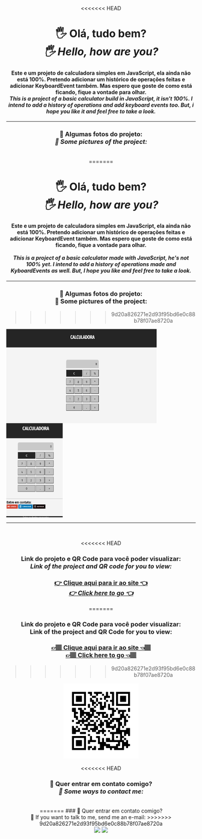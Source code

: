 <div align="center">
<<<<<<< HEAD
<h1>🖐 Olá, tudo bem? <br> <em>🖐 Hello, how are you? </em></h1> 
<h4>Este e um projeto de calculadora simples em JavaScript, ela ainda não está 100%. Pretendo adicionar um histórico de operações feitas e adicionar KeyboardEvent também. Mas espero que goste de como está ficando, fique a vontade para olhar. 

<br>
<em>This is a project of a basic calculator build in JavaScript, it isn't 100%. I intend to add a history of operations and add keyboard events too. But, i hope you like it and feel free to take a look.</em>
</h4>

<hr>

### 📸 Algumas fotos do projeto: <br> <em>📸 Some pictures of the project:</em>
<br>
=======
<h1>🖐 Olá, tudo bem? <br> <em>🖐 Hello, how are you?</em></h1> 
<h4>Este e um projeto de calculadora simples em JavaScript, ela ainda não está 100%. Pretendo adicionar um histórico de operações feitas e adicionar KeyboardEvent também. Mas espero que goste de como está ficando, fique a vontade para olhar. <br><br> <em>This is a project of a basic calculator made with JavaScript, he's not 100% yet. 
    I intend to add a history of operations made and KyboardEvents as well. But, I hope you like and feel free to take a look.</em></h4>

<hr>

### 📸 Algumas fotos do projeto: <br> 📸 Some pictures of the project: 
>>>>>>> 9d20a826271e2d93f95bd6e0c88b78f07ae8720a
<div style="display: flex; flex-wrap: wrap;">
    <img src="image/print1.png" alt="Foto do projeto" style="width: 400px; height: 250px; margin-right: 1%;">
    <img src="image/print2.png" alt="Foto do projeto" style="width: 150px; height: 250px;" >
</div>

<hr>
<br>

<<<<<<< HEAD
### Link do projeto e QR Code para você poder visualizar: <br> <em>Link of the project and QR code for you to view:</em>
### <a href="https://hugocamposarimathea.github.io/calculadora/">👉 Clique aqui para ir ao site 👈 <br> <em>👉 Click here to go 👈</em></a>
=======
### Link do projeto e QR Code para você poder visualizar: <br> Link of the project and QR Code for you to view: 
### <a href="https://hugocamposarimathea.github.io/calculadora/"> 👉🏽 Clique aqui para ir ao site 👈🏽 <br> 👉🏽 Click here to go 👈🏽</a>
>>>>>>> 9d20a826271e2d93f95bd6e0c88b78f07ae8720a


<img src="image/frame.png" alt="Código QR do projeto" style="width: 200px;">

<<<<<<< HEAD
<br>

### 📧 Quer entrar em contato comigo? <br> <em>📧 Some ways to contact me:</em>
<br>
=======
### 📧 Quer entrar em contato comigo? <br> 📧 If you want to talk to me, send me an e-mail:
>>>>>>> 9d20a826271e2d93f95bd6e0c88b78f07ae8720a
<div>
    <a href = "mailto: hugocamposarimathea@gmail.com"><img src="https://img.shields.io/badge/Gmail-D14836?style=for-the-badge&logo=gmail&logoColor=white" target="_blank"></a>
    <a href="https://www.linkedin.com/in/hugocamposarimathea" target="_blank"><img src="https://img.shields.io/badge/-LinkedIn-%230077B5?style=for-the-badge&logo=linkedin&logoColor=white" target="_blank"></a> 
</div>
</div>
